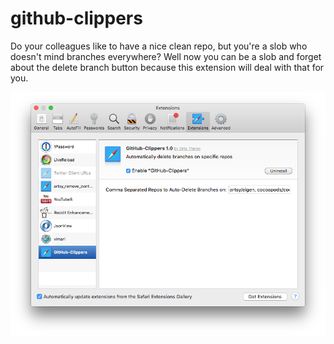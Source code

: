 # github-clippers

Do your colleagues like to have a nice clean repo, but you're a slob who doesn't mind branches everywhere? Well now you can be a slob and forget about the delete branch button because this extension will deal with that for you.

![Screen Shot 2016 02 26 At 2.24.38 PM](web/image.png)